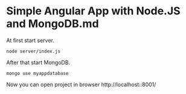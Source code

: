# Simple Angular App with Node.JS and MongoDB.md

At first start server.

    node server/index.js

After that start MongoDB.

    mongo use myappdatabase


Now you can open project in browser http://localhost::8001/